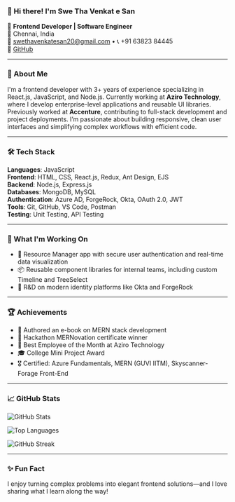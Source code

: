 ### 👋 Hi there! I'm Swe Tha Venkat e San

🌟 **Frontend Developer | Software Engineer**  
📍 Chennai, India  
📧 swethavenkatesan20@gmail.com • 📞 +91 63823 84445  
🔗 [GitHub](https://github.com/Swethavenkatesan20) 

---

### 💼 About Me

I'm a frontend developer with 3+ years of experience specializing in React.js, JavaScript, and Node.js. Currently working at **Aziro Technology**, where I develop enterprise-level applications and reusable UI libraries. Previously worked at **Accenture**, contributing to full-stack development and project deployments. I’m passionate about building responsive, clean user interfaces and simplifying complex workflows with efficient code.

---

### 🛠️ Tech Stack

**Languages**: JavaScript  
**Frontend**: HTML, CSS, React.js, Redux, Ant Design, EJS  
**Backend**: Node.js, Express.js  
**Databases**: MongoDB, MySQL  
**Authentication**: Azure AD, ForgeRock, Okta, OAuth 2.0, JWT  
**Tools**: Git, GitHub, VS Code, Postman  
**Testing**: Unit Testing, API Testing

---

### 🔨 What I'm Working On
- 🚀 Resource Manager app with secure user authentication and real-time data visualization  
- 📦 Reusable component libraries for internal teams, including custom Timeline and TreeSelect  
- 🧠 R&D on modern identity platforms like Okta and ForgeRock  

---

### 🏆 Achievements
- 📘 Authored an e-book on MERN stack development  
- 🥇 Hackathon MERNovation certificate winner  
- 🌟 Best Employee of the Month at Aziro Technology  
- 🎓 College Mini Project Award  
- 🎖️ Certified: Azure Fundamentals, MERN (GUVI IITM), Skyscanner-Forage Front-End

---

### 📈 GitHub Stats

![GitHub Stats](https://github-readme-stats.vercel.app/api?username=Swethavenkatesan20&show_icons=true&theme=tokyonight&hide=prs,issues,contribs)


![Top Languages](https://github-readme-stats.vercel.app/api/top-langs/?username=Swethavenkatesan20&layout=compact&theme=tokyonight)

![GitHub Streak](https://github-readme-streak-stats.herokuapp.com/?user=Swethavenkatesan20&theme=tokyonight&hide=currentstreaks)

---

### ✨ Fun Fact
I enjoy turning complex problems into elegant frontend solutions—and I love sharing what I learn along the way!

